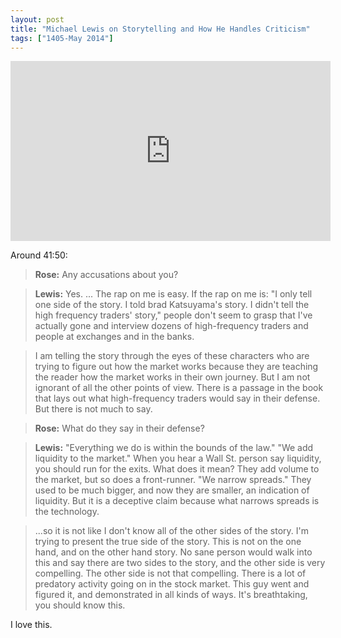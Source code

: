 ```yaml
---
layout: post
title: "Michael Lewis on Storytelling and How He Handles Criticism"
tags: ["1405-May 2014"]
---
```


<iframe width="512" height="288" src="http://www.hulu.com/embed.html?eid=jgtzav3jz5j90_f3dnlira&partner=charlierose&url=http%3A%2F%2Fwww.hulu.com%2Fwatch%2F616823" frameborder="0" scrolling="no" webkitAllowFullScreen mozallowfullscreen allowfullscreen></iframe>

Around 41:50:

> **Rose:** Any accusations about you?

> **Lewis:** Yes. ... The rap on me is easy. If the rap on me is: "I only tell one side of the story. I told brad Katsuyama's story. I didn't tell the high frequency traders' story," people don't seem to grasp that I've actually gone and interview dozens of high-frequency traders and people at exchanges and in the banks.

> I am telling the story through the eyes of these characters who are trying to figure out how the market works because they are teaching the reader how the market works in their own journey. But I am not ignorant of all the other points of view. There is a passage in the book that lays out what high-frequency traders would say in their defense. But there is not much to say.

> **Rose:** What do they say in their defense?

> **Lewis:** "Everything we do is within the bounds of the law." "We add liquidity to the market." When you hear a Wall St. person say liquidity, you should run for the exits. What does it mean? They add volume to the market, but so does a front-runner. "We narrow spreads." They used to be much bigger, and now they are smaller, an indication of liquidity. But it is a deceptive claim because what narrows spreads is the technology.

> ...so it is not like I don't know all of the other sides of the story. I'm trying to present the true side of the story. This is not on the one hand, and on the other hand story. No sane person would walk into this and say there are two sides to the story, and the other side is very compelling. The other side is not that compelling. There is a lot of predatory activity going on in the stock market. This guy went and figured it, and demonstrated in all kinds of ways. It's breathtaking, you should know this.

I love this.
